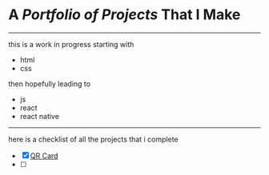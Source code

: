 # A _Portfolio of Projects_ That I Make
______

this is a work in progress starting with  
- html
- css

then hopefully leading to 
- js
- react
- react native

------------

here is a checklist of all the projects that i complete

- [x] [QR Card](portfolio-1two3mxbc-shree-cryptos-projects.vercel.app)
- [ ] 
